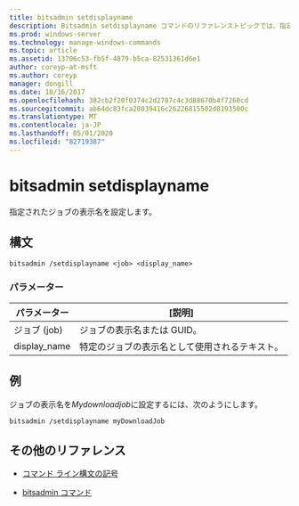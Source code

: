 ```yaml
---
title: bitsadmin setdisplayname
description: Bitsadmin setdisplayname コマンドのリファレンストピックでは、指定されたジョブの表示名を設定します。
ms.prod: windows-server
ms.technology: manage-windows-commands
ms.topic: article
ms.assetid: 13706c53-fb5f-4879-b5ca-82531361d6e1
author: coreyp-at-msft
ms.author: coreyp
manager: dongill
ms.date: 10/16/2017
ms.openlocfilehash: 382cb2f20f0374c2d2787c4c3d88670b4f7260cd
ms.sourcegitcommit: ab64dc83fca28039416c26226815502d0193500c
ms.translationtype: MT
ms.contentlocale: ja-JP
ms.lasthandoff: 05/01/2020
ms.locfileid: "82719387"
---
```

# <a name="bitsadmin-setdisplayname"></a>bitsadmin setdisplayname

指定されたジョブの表示名を設定します。

## <a name="syntax"></a>構文

```
bitsadmin /setdisplayname <job> <display_name>
```

### <a name="parameters"></a>パラメーター

| パラメーター | [説明] |
| --------- | ----------- |
| ジョブ (job) | ジョブの表示名または GUID。 |
| display_name | 特定のジョブの表示名として使用されるテキスト。 |

## <a name="examples"></a>例

ジョブの表示名を*Mydownloadjob*に設定するには、次のようにします。

```
bitsadmin /setdisplayname myDownloadJob
```

## <a name="additional-references"></a>その他のリファレンス

- [コマンド ライン構文の記号](command-line-syntax-key.md)

- [bitsadmin コマンド](bitsadmin.md)

